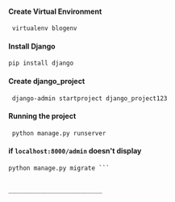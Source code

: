 #### Create Virtual Environment
``` virtualenv blogenv```

#### Install Django
``` pip install django ```

#### Create django_project
``` django-admin startproject django_project123```

####  Running the project
``` python manage.py runserver```

####  if ```localhost:8000/admin``` doesn't display
``` python manage.py makemigration
python manage.py migrate ```


__________________________



